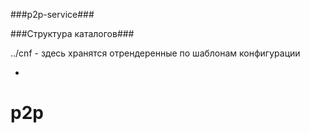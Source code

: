 ###p2p-service###


###Структура каталогов###

../cnf - здесь хранятся отрендеренные по шаблонам конфигурации

 * 
# p2p
